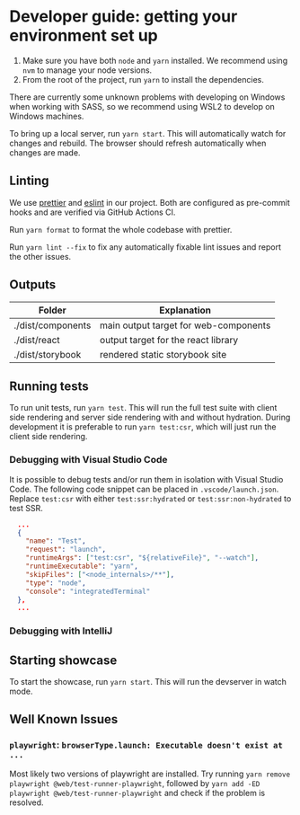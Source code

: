 # Developer guide: getting your environment set up

1. Make sure you have both `node` and `yarn` installed.
   We recommend using `nvm` to manage your node versions.
2. From the root of the project, run `yarn` to install the dependencies.

There are currently some unknown problems with developing on Windows when working with SASS,
so we recommend using WSL2 to develop on Windows machines.

To bring up a local server, run `yarn start`. This will automatically watch for changes
and rebuild. The browser should refresh automatically when changes are made.

## Linting

We use [prettier](https://prettier.io/) and [eslint](https://eslint.org/) in our project.
Both are configured as pre-commit hooks and are verified via GitHub Actions CI.

Run `yarn format` to format the whole codebase with prettier.

Run `yarn lint --fix` to fix any automatically fixable lint issues and report the other issues.

## Outputs

| Folder            | Explanation                           |
| ----------------- | ------------------------------------- |
| ./dist/components | main output target for web-components |
| ./dist/react      | output target for the react library   |
| ./dist/storybook  | rendered static storybook site        |

## Running tests

To run unit tests, run `yarn test`. This will run the full test suite with client side rendering
and server side rendering with and without hydration.
During development it is preferable to run `yarn test:csr`, which will just run the client side
rendering.

### Debugging with Visual Studio Code

It is possible to debug tests and/or run them in isolation with Visual Studio Code.
The following code snippet can be placed in `.vscode/launch.json`.
Replace `test:csr` with either `test:ssr:hydrated` or `test:ssr:non-hydrated` to test SSR.

```json
  ...
  {
    "name": "Test",
    "request": "launch",
    "runtimeArgs": ["test:csr", "${relativeFile}", "--watch"],
    "runtimeExecutable": "yarn",
    "skipFiles": ["<node_internals>/**"],
    "type": "node",
    "console": "integratedTerminal"
  },
  ...
```

### Debugging with IntelliJ

## Starting showcase

To start the showcase, run `yarn start`. This will run the devserver in watch mode.

## Well Known Issues

### `playwright`: `browserType.launch: Executable doesn't exist at ...`

Most likely two versions of playwright are installed. Try running
`yarn remove playwright @web/test-runner-playwright`, followed by
`yarn add -ED playwright @web/test-runner-playwright` and check if the problem is resolved.
